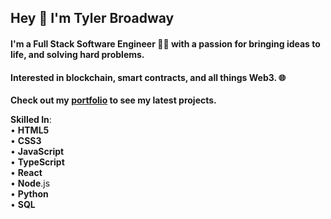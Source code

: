 ## Hey 👋 I'm Tyler Broadway
 
 #### I'm a Full Stack Software Engineer 👨‍💻 with a passion for bringing ideas to life, and solving hard problems. 
 #### Interested in blockchain, smart contracts, and all things Web3. 🌐
 
 **Check out my [portfolio](https://tylerbroadway.dev) to see my latest projects.**
 
 **Skilled In**: <br />
 • **HTML5** <br />
 • **CSS3** <br />
 • **JavaScript** <br />
 • **TypeScript** <br />
 • **React** <br />
 • **Node**.js <br />
 • **Python** <br />
 • **SQL**

<!--
**tylerbroadway/tylerbroadway** is a ✨ _special_ ✨ repository because its `README.md` (this file) appears on your GitHub profile.

Here are some ideas to get you started:

- 🔭 I’m currently working on ...
- 🌱 I’m currently learning ...
- 👯 I’m looking to collaborate on ...
- 🤔 I’m looking for help with ...
- 💬 Ask me about ...
- 📫 How to reach me: ...
- 😄 Pronouns: ...
- ⚡ Fun fact: ...
-->

